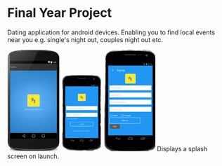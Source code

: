 # Final Year Project
Dating application for android devices. Enabling you to find local events 
near you e.g. single's night out, couples night out etc.

![Alt text](img/splash-screen.png)  ![Alt text](img/login.png)  ![Alt text](img/register.png)
Displays a splash screen on launch. 


